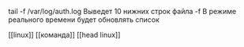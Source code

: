 tail -f /var/log/auth.log
Выведет 10 нижних строк файла
-f В режиме реального времени будет обновлять список

[[linux]] [[команда]] [[head linux]] 